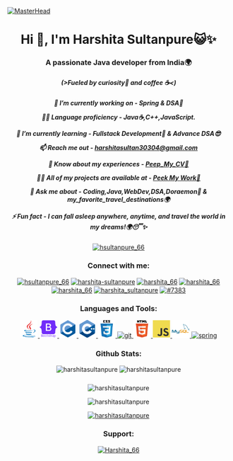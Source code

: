 
[![MasterHead](https://upload.wikimedia.org/wikipedia/commons/7/7e/Knowledge_Is_Human_Homepage_Animated_Banner.gif)]()
<h1 align="center">Hi 👋, I'm Harshita Sultanpure😺✨</h1>
<h3 align="center">A passionate Java developer from India🌍</h3>
<!--
<img align="right" alt="Coding" width="400" src="https://i.pinimg.com/originals/ea/9d/f8/ea9df861113fecec5bb17bf1faa0124e.gif">
-->
<h5 align="center">(>Fueled by curiosity🤔 and coffee ☕<)</h5>

<h5 align="center"
  
 🔭 I’m currently working on - **Spring & DSA🚀**

 👨‍💻 Language proficiency - **Java☕,C++,JavaScript.**

 🌱 I’m currently learning - **Fullstack Development🚀 & Advance DSA😎**

 📫 Reach me out - **harshitasultan30304@gmail.com**

 📄 Know about my experiences - [Peep_My_CV👀](https://drive.google.com/file/d/1UQzhhIvIaSW2eO-Nzbbr4vrCV9Cg7qq9/view?usp=sharing)

 👨‍💻 All of my projects are available at - [Peek My Work💼](https://harshitasultanpure.github.io/Portfolio/)

 💬 Ask me about - **Coding,Java,WebDev,DSA,Doraemon🤖 & my_favorite_travel_destinations🌍**

 ⚡ Fun fact - **I can fall asleep anywhere, anytime, and travel the world in my dreams!🌍😴✨**</h5>
 
<p align="center"> <a href="https://twitter.com/hsultanpure_66" target="blank"><img src="https://img.shields.io/twitter/follow/hsultanpure_66?logo=twitter&style=for-the-badge" alt="hsultanpure_66" /></a> </p>
<h3 align="center">Connect with me:</h3>
<p align="center">
<a href="https://twitter.com/hsultanpure_66" target="blank"><img align="center" src="https://raw.githubusercontent.com/rahuldkjain/github-profile-readme-generator/master/src/images/icons/Social/twitter.svg" alt="hsultanpure_66" height="30" width="40" /></a>
<a href="https://linkedin.com/in/harshita-sultanpure" target="blank"><img align="center" src="https://raw.githubusercontent.com/rahuldkjain/github-profile-readme-generator/master/src/images/icons/Social/linked-in-alt.svg" alt="harshita-sultanpure" height="30" width="40" /></a>
<a href="https://www.codechef.com/users/harshita_66" target="blank"><img align="center" src="https://cdn.jsdelivr.net/npm/simple-icons@3.1.0/icons/codechef.svg" alt="harshita_66" height="30" width="40" /></a>
<a href="https://www.hackerrank.com/harshita_66" target="blank"><img align="center" src="https://raw.githubusercontent.com/rahuldkjain/github-profile-readme-generator/master/src/images/icons/Social/hackerrank.svg" alt="harshita_66" height="30" width="40" /></a>
<a href="https://codeforces.com/profile/harshita_66" target="blank"><img align="center" src="https://raw.githubusercontent.com/rahuldkjain/github-profile-readme-generator/master/src/images/icons/Social/codeforces.svg" alt="harshita_66" height="30" width="40" /></a>
<a href="https://www.leetcode.com/harshita_sultanpure" target="blank"><img align="center" src="https://raw.githubusercontent.com/rahuldkjain/github-profile-readme-generator/master/src/images/icons/Social/leet-code.svg" alt="harshita_sultanpure" height="30" width="40" /></a>
<a href="https://discord.gg/#7383" target="blank"><img align="center" src="https://raw.githubusercontent.com/rahuldkjain/github-profile-readme-generator/master/src/images/icons/Social/discord.svg" alt="#7383" height="30" width="40" /></a>
</p>

<h3 align="center">Languages and Tools:</h3>
<p align="center"> <a href="https://www.java.com" target="_blank" rel="noreferrer"> <img src="https://raw.githubusercontent.com/devicons/devicon/master/icons/java/java-original.svg" alt="java" width="40" height="40"/> </a>  <a href="https://getbootstrap.com" target="_blank" rel="noreferrer"> <img src="https://raw.githubusercontent.com/devicons/devicon/master/icons/bootstrap/bootstrap-plain-wordmark.svg" alt="bootstrap" width="40" height="40"/> </a> <a href="https://www.cprogramming.com/" target="_blank" rel="noreferrer"> <img src="https://raw.githubusercontent.com/devicons/devicon/master/icons/c/c-original.svg" alt="c" width="40" height="40"/> </a> <a href="https://www.w3schools.com/cpp/" target="_blank" rel="noreferrer"> <img src="https://raw.githubusercontent.com/devicons/devicon/master/icons/cplusplus/cplusplus-original.svg" alt="cplusplus" width="40" height="40"/> </a> <a href="https://www.w3schools.com/css/" target="_blank" rel="noreferrer"> <img src="https://raw.githubusercontent.com/devicons/devicon/master/icons/css3/css3-original-wordmark.svg" alt="css3" width="40" height="40"/> </a> <a href="https://git-scm.com/" target="_blank" rel="noreferrer"> <img src="https://www.vectorlogo.zone/logos/git-scm/git-scm-icon.svg" alt="git" width="40" height="40"/> </a> <a href="https://www.w3.org/html/" target="_blank" rel="noreferrer"> <img src="https://raw.githubusercontent.com/devicons/devicon/master/icons/html5/html5-original-wordmark.svg" alt="html5" width="40" height="40"/><a href="https://developer.mozilla.org/en-US/docs/Web/JavaScript" target="_blank" rel="noreferrer"> <img src="https://raw.githubusercontent.com/devicons/devicon/master/icons/javascript/javascript-original.svg" alt="javascript" width="40" height="40"/> </a> <a href="https://www.mysql.com/" target="_blank" rel="noreferrer"> <img src="https://raw.githubusercontent.com/devicons/devicon/master/icons/mysql/mysql-original-wordmark.svg" alt="mysql" width="40" height="40"/> </a> <a href="https://spring.io/" target="_blank" rel="noreferrer"> <img src="https://www.vectorlogo.zone/logos/springio/springio-icon.svg" alt="spring" width="40" height="40"/> </a> </p>

<h3 align="center">Github Stats:</h3>
<!--
<p><img align="left" src="https://github-readme-stats.vercel.app/api/top-langs?username=harshitasultanpure&show_icons=true&locale=en&layout=compact" alt="harshitasultanpure" /></p>
<p><img align="center" src="https://github-readme-stats.vercel.app/api?username=harshitasultanpure&show_icons=true&locale=en" alt="harshitasultanpure" /></p>
-->
<p align="center">
  <img src="https://github-readme-stats.vercel.app/api/top-langs?username=harshitasultanpure&show_icons=true&locale=en&layout=compact" alt="harshitasultanpure" style="margin-bottom: 10px;" />
  <img src="https://github-readme-stats.vercel.app/api?username=harshitasultanpure&show_icons=true&locale=en" alt="harshitasultanpure" />
</p>

<p align="center"><img align="center" src="https://github-readme-streak-stats.herokuapp.com/?user=harshitasultanpure&" alt="harshitasultanpure" /></p>

<p align="center"> <img src="https://komarev.com/ghpvc/?username=harshitasultanpure&label=Profile%20views&color=0e75b6&style=flat" alt="harshitasultanpure" /> </p>

<p align="center"> <a href="https://github.com/ryo-ma/github-profile-trophy"><img src="https://github-profile-trophy.vercel.app/?username=harshitasultanpure" alt="harshitasultanpure" /></a> </p>

<h3 align="center">Support:</h3>
<p align="center"><a href="https://www.buymeacoffee.com/Harshita_66"> <img align="center" src="https://cdn.buymeacoffee.com/buttons/v2/default-yellow.png" height="50" width="210" alt="Harshita_66" /></a></p><br><br>
